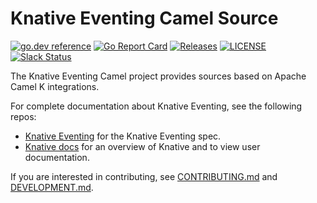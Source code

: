 # Knative Eventing Camel Source

[![go.dev reference](https://img.shields.io/badge/go.dev-reference-007d9c?logo=go&logoColor=white)](https://pkg.go.dev/github.com/knative-sandbox/eventing-camel)
[![Go Report Card](https://goreportcard.com/badge/knative-sandbox/eventing-camel)](https://goreportcard.com/report/knative-sandbox/eventing-camel)
[![Releases](https://img.shields.io/github/release-pre/knative-sandbox/eventing-camel.svg)](https://github.com/knative-sandbox/eventing-camel/releases)
[![LICENSE](https://img.shields.io/github/license/knative-sandbox/eventing-camel.svg)](https://github.com/knative-sandbox/eventing-camel/blob/master/LICENSE)
[![Slack Status](https://img.shields.io/badge/slack-join_chat-white.svg?logo=slack&style=social)](https://knative.slack.com)

The Knative Eventing Camel project provides sources based on Apache Camel K
integrations.

For complete documentation about Knative Eventing, see the following repos:

- [Knative Eventing](https://www.knative.dev/docs/eventing/) for the Knative
  Eventing spec.
- [Knative docs](https://www.knative.dev/docs/) for an overview of Knative and
  to view user documentation.

If you are interested in contributing, see [CONTRIBUTING.md](./CONTRIBUTING.md)
and [DEVELOPMENT.md](./DEVELOPMENT.md).
